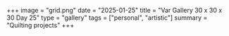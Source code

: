 +++
image = "grid.png"
date = "2025-01-25"
title = "Var Gallery 30 x 30 x 30 Day 25"
type = "gallery"
tags = ["personal", "artistic"]
summary = "Quilting projects"
+++
